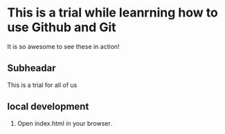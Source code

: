 # This is a trial while leanrning how to use Github and Git 

It is so awesome to see these in action!

## Subheadar

This is a trial for all of us

## local development

1. Open index.html in your browser.
